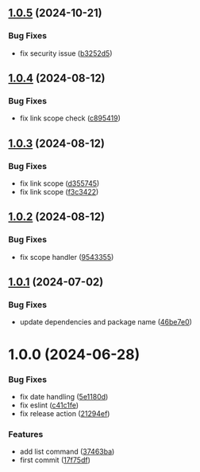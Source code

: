 ## [1.0.5](https://github.com/commercelayer/commercelayer-cli-plugin-links/compare/v1.0.4...v1.0.5) (2024-10-21)


### Bug Fixes

* fix security issue ([b3252d5](https://github.com/commercelayer/commercelayer-cli-plugin-links/commit/b3252d527fdcb033fd24418cd4cde4a9381a2893))

## [1.0.4](https://github.com/commercelayer/commercelayer-cli-plugin-links/compare/v1.0.3...v1.0.4) (2024-08-12)


### Bug Fixes

* fix link scope check ([c895419](https://github.com/commercelayer/commercelayer-cli-plugin-links/commit/c89541981e9a006aae9c4868119270db76ea7bbf))

## [1.0.3](https://github.com/commercelayer/commercelayer-cli-plugin-links/compare/v1.0.2...v1.0.3) (2024-08-12)


### Bug Fixes

* fix link scope ([d355745](https://github.com/commercelayer/commercelayer-cli-plugin-links/commit/d355745e83b2a5fd2f888e1dbcd96646e3dd7938))
* fix link scope ([f3c3422](https://github.com/commercelayer/commercelayer-cli-plugin-links/commit/f3c3422638f72c6ea800cae05598ad7a70f67ef3))

## [1.0.2](https://github.com/commercelayer/commercelayer-cli-plugin-links/compare/v1.0.1...v1.0.2) (2024-08-12)


### Bug Fixes

* fix scope handler ([9543355](https://github.com/commercelayer/commercelayer-cli-plugin-links/commit/9543355dd8a6c0781e6d6008ba10b3be24b53bdf))

## [1.0.1](https://github.com/commercelayer/commercelayer-cli-plugin-links/compare/v1.0.0...v1.0.1) (2024-07-02)


### Bug Fixes

* update dependencies and package name ([46be7e0](https://github.com/commercelayer/commercelayer-cli-plugin-links/commit/46be7e056536fb413d6138c1b6a75f00e9959bee))

# 1.0.0 (2024-06-28)


### Bug Fixes

* fix date handling ([5e1180d](https://github.com/commercelayer/commercelayer-cli-plugin-links/commit/5e1180dfc11b22587cc15a0d79134114d9cb0fca))
* fix eslint ([c41c1fe](https://github.com/commercelayer/commercelayer-cli-plugin-links/commit/c41c1fea1fab220787570d5e5ecb0d9d2b8441ae))
* fix release action ([21294ef](https://github.com/commercelayer/commercelayer-cli-plugin-links/commit/21294efbd74910abac52257b1fcfdeb724ceb6b7))


### Features

* add list command ([37463ba](https://github.com/commercelayer/commercelayer-cli-plugin-links/commit/37463ba926d066c09f4158e7ae57eb355abcd02e))
* first commit ([17f75df](https://github.com/commercelayer/commercelayer-cli-plugin-links/commit/17f75df75111c3746db7f3d0f0d320871ab7f9c6))
